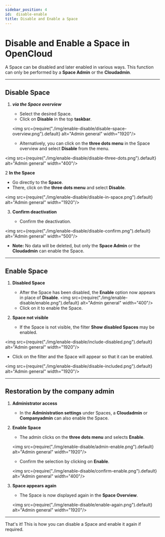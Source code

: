 ```yaml
---
sidebar_position: 4
id:  disable-enable
title: Disable and Enable a Space
---
```

#  Disable and Enable a Space in OpenCloud

A Space can be disabled and later enabled in various ways. This function can only be performed by a **Space Admin** or the **Cloudadmin**.

---

##  Disable Space

1. ***via the Space overview***

   - Select the desired Space.  
   - Click on **Disable** in the top **taskbar**.  

   <img src={require("./img/enable-disable/disable-space-overview.png").default} alt="Admin general" width="1920"/>
   - Alternatively, you can click on the **three dots menu** in the Space overview and select **Disable** from the menu. 
    
<img src={require("./img/enable-disable/disable-three-dots.png").default} alt="Admin general" width="400"/>


2 **In the Space**  

   - Go directly to the **Space**.  
   - There, click on the **three dots menu** and select **Disable**.  

<img src={require("./img/enable-disable/disable-in-space.png").default} alt="Admin general" width="1920"/>   

3. **Confirm deactivation**  

   - Confirm the deactivation.  

<img src={require("./img/enable-disable/disable-confirm.png").default} alt="Admin general" width="500"/>

   - **Note:** No data will be deleted, but only the **Space Admin** or the **Cloudadmin** can enable the Space.

---

## Enable Space

1. **Disabled Space**  

   - After the Space has been disabled, the **Enable** option now appears in place of **Disable**. 
   <img src={require("./img/enable-disable/enable.png").default} alt="Admin general" width="400"/> 
   - Click on it to enable the Space.  



2. **Space not visible**  

   - If the Space is not visible, the filter **Show disabled Spaces** may be enabled.  

<img src={require("./img/enable-disable/include-disabled.png").default} alt="Admin general" width="1920"/>   

   - Click on the filter and the Space will appear so that it can be enabled.  

   <img src={require("./img/enable-disable/disable-included.png").default} alt="Admin general" width="1920"/>  

---

## Restoration by the company admin

1. **Administrator access**  

   - In the **Administration settings** under Spaces, a **Cloudadmin** or **Companyadmin** can also enable the Space.  

2. **Enable Space**  

   - The admin clicks on the **three dots menu** and selects **Enable**.  

    <img src={require("./img/enable-disable/admin-enable.png").default} alt="Admin general" width="1920"/>  

   - Confirm the selection by clicking on **Enable**.  

   <img src={require("./img/enable-disable/confirm-enable.png").default} alt="Admin general" width="400"/>

3. **Space appears again**  

   - The Space is now displayed again in the **Space Overview**.  

    <img src={require("./img/enable-disable/enable-again.png").default} alt="Admin general" width="1920"/>  
---

That's it! This is how you can disable a Space and enable it again if required.
